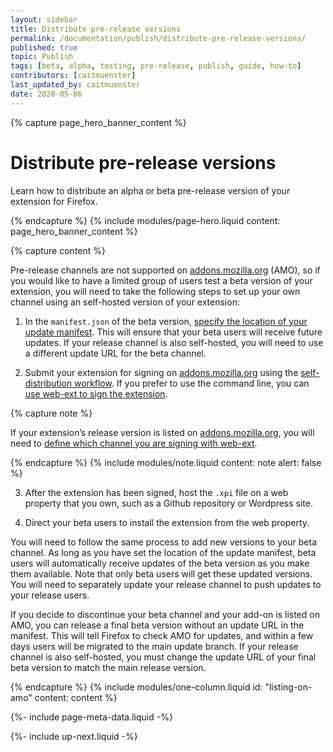 ```yaml
---
layout: sidebar
title: Distribute pre-release versions
permalink: /documentation/publish/distribute-pre-release-versions/
published: true
topic: Publish
tags: [beta, alpha, testing, pre-release, publish, guide, how-to]
contributors: [caitmuenster]
last_updated_by: caitmuenster
date: 2020-05-06
---
```


<!-- Page Hero Banner -->

{% capture page_hero_banner_content %}

# Distribute pre-release versions

Learn how to distribute an alpha or beta pre-release version of your extension for Firefox.

{% endcapture %}
{% include modules/page-hero.liquid
    content: page_hero_banner_content
%}

<!-- Single Column Body Module -->

{% capture content %}

Pre-release channels are not supported on [addons.mozilla.org](https://addons.mozilla.org) (AMO), so if you would like to have a limited group of users test a beta version of your extension, you will need to take the following steps to set up your own channel using an self-hosted version of your extension:

1. In the `manifest.json` of the beta version, [specify the location of your update manifest](/documentation/manage/updating-your-extension/#enable-update). This will ensure that your beta users will receive future updates. If your release channel is also self-hosted, you will need to use a different update URL for the beta channel.

2. Submit your extension for signing on [addons.mozilla.org](https://addons.mozilla.org) using the [self-distribution workflow](/documentation/publish/submitting-an-add-on/#self-distribution). If you prefer to use the command line, you can [use web-ext to sign the extension](/documentation/develop/getting-started-with-web-ext).

<!-- Note -->

{% capture note %}

If your extension’s release version is listed on [addons.mozilla.org](https://addons.mozilla.org), you will need to [define which channel you are signing with web-ext](/documentation/develop/getting-started-with-web-ext/#signing-test-version-listed).

{% endcapture %}
{% include modules/note.liquid
	content: note
	alert: false
%}

3. After the extension has been signed, host the `.xpi` file on a web property that you own, such as a Github repository or Wordpress site.

4. Direct your beta users to install the extension from the web property.

You will need to follow the same process to add new versions to your beta channel. As long as you have set the location of the update manifest, beta users will automatically receive updates of the beta version as you make them available.  Note that only beta users will get these updated versions. You will need to separately update your release channel to push updates to your release users.

If you decide to discontinue your beta channel and your add-on is listed on AMO, you can release a final beta version without an update URL in the manifest. This will tell Firefox to check AMO for updates, and within a few days users will be migrated to the main update branch. If your release channel is also self-hosted, you must change the update URL of your final beta version to match the main release version.


{% endcapture %}
{% include modules/one-column.liquid
  id: "listing-on-amo"
  content: content
%}

<!-- END: Single Column Body Module -->

<!-- Meta Data -->

{%- include page-meta-data.liquid -%}

<!-- END: Meta Data -->

<!-- Up Next -->

{%- include up-next.liquid -%}

<!-- END: Up Next -->
